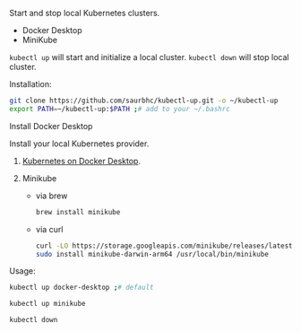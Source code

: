 Start and stop local Kubernetes clusters.

* Docker Desktop
* MiniKube

`kubectl up` will start and initialize a local cluster. `kubectl down` will stop local cluster.

Installation:

```bash
git clone https://github.com/saurbhc/kubectl-up.git -o ~/kubectl-up
export PATH=~/kubectl-up:$PATH ;# add to your ~/.bashrc
```

Install Docker Desktop

Install your local Kubernetes provider.

1. [Kubernetes on Docker Desktop](https://docs.docker.com/desktop/kubernetes/).

2. Minikube

    - via brew
        ```bash
        brew install minikube
        ```
    - via curl
        ```bash
        curl -LO https://storage.googleapis.com/minikube/releases/latest/minikube-darwin-arm64
        sudo install minikube-darwin-arm64 /usr/local/bin/minikube
        ```

Usage:

```bash
kubectl up docker-desktop ;# default
```

```bash
kubectl up minikube
```

```bash
kubectl down
```